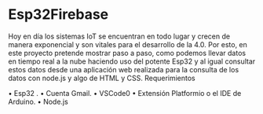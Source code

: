 # Esp32Firebase

Hoy en día los sistemas IoT se encuentran en todo lugar y crecen de manera exponencial y son vitales para el desarrollo de la 4.0.
Por esto, en este proyecto pretende mostrar paso a paso, como podemos llevar datos en tiempo real a la nube haciendo uso del potente Esp32 y al igual consultar estos datos desde una aplicación web realizada para la consulta de los datos con node.js y algo de HTML y CSS. 
Requerimientos

•	Esp32 .
•	Cuenta Gmail.
•	VSCode0
•	Extensión Platformio o el IDE de Arduino.
•	Node.js	
